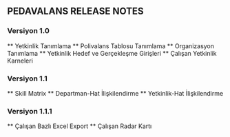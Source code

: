 ## PEDAVALANS RELEASE NOTES

### Versiyon 1.0

** Yetkinlik Tanımlama
** Polivalans Tablosu Tanımlama
** Organizasyon Tanımlama
** Yetkinlik Hedef ve Gerçekleşme Girişleri
** Çalışan Yetkinlik Karneleri

### Versiyon 1.1

** Skill Matrix
** Departman-Hat İlişkilendirme
** Yetkinlik-Hat İlişkilendirme


### Versiyon 1.1.1

** Çalışan Bazlı Excel Export
** Çalışan Radar Kartı

